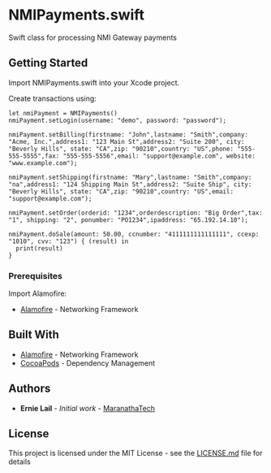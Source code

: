 # NMIPayments.swift
Swift class for processing NMI Gateway payments


## Getting Started

Import NMIPayments.swift into your Xcode project.

Create transactions using:
```
let nmiPayment = NMIPayments()
nmiPayment.setLogin(username: "demo", password: "password");

nmiPayment.setBilling(firstname: "John",lastname: "Smith",company: "Acme, Inc.",address1: "123 Main St",address2: "Suite 200", city: "Beverly Hills", state: "CA",zip: "90210",country: "US",phone: "555-555-5555",fax: "555-555-5556",email: "support@example.com", website: "www.example.com");

nmiPayment.setShipping(firstname: "Mary",lastname: "Smith",company: "na",address1: "124 Shipping Main St",address2: "Suite Ship", city: "Beverly Hills", state: "CA",zip: "90210",country: "US",email: "support@example.com");

nmiPayment.setOrder(orderid: "1234",orderdescription: "Big Order",tax: "1", shipping: "2", ponumber: "PO1234",ipaddress: "65.192.14.10");

nmiPayment.doSale(amount: 50.00, ccnumber: "4111111111111111", ccexp: "1010", cvv: "123") { (result) in
  print(result)
}

```

### Prerequisites

Import Alamofire:
* [Alamofire](https://github.com/Alamofire/Alamofire) - Networking Framework


## Built With

* [Alamofire](https://github.com/Alamofire/Alamofire) - Networking Framework
* [CocoaPods](https://cocoapods.org) - Dependency Management


## Authors

* **Ernie Lail** - *Initial work* - [MaranathaTech](https://github.com/MaranathaTech)

## License

This project is licensed under the MIT License - see the [LICENSE.md](LICENSE.md) file for details


